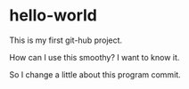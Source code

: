 # hello-world
This is my first git-hub project.

How can I use this smoothy?
I want to know it.

So I change a little about this program commit.
